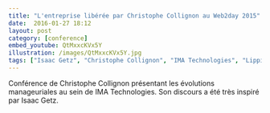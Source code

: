 ```yaml
---
title: "L'entreprise libérée par Christophe Collignon au Web2day 2015"
date:  2016-01-27 18:12
layout: post
category: [conference]
embed_youtube: QtMxxcKVx5Y
illustration: /images/QtMxxcKVx5Y.jpg
tags: ["Isaac Getz", "Christophe Collignon", "IMA Technologies", "Lippi", Favi, Poult, "Nordstrom"]
---
```




Conférence de Christophe Collignon présentant les évolutions manageuriales au sein de IMA Technologies. Son discours a été très inspiré par Isaac Getz.
